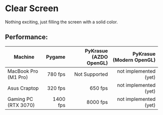 # Clear Screen
Nothing exciting, just filling the screen with a solid color.

## Performance:
| Machine              | Pygame   | PyKrasue (AZDO OpenGL) | PyKrasue (Modern OpenGL) |
|---|---:|---:|---:|
| MacBook Pro (M1 Pro) | 780 fps | Not Supported | not implemented (yet) |
| Asus Craptop         |  320 fps |  650 fps | not implemented (yet) |
| Gaming PC (RTX 3070) | 1400 fps | 8000 fps | not implemented (yet) |